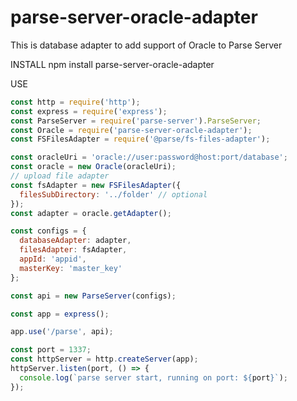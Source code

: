 # parse-server-oracle-adapter
This is database adapter to add support of Oracle to Parse Server

INSTALL
npm install parse-server-oracle-adapter

USE
```javascript
const http = require('http');
const express = require('express');
const ParseServer = require('parse-server').ParseServer;
const Oracle = require('parse-server-oracle-adapter');
const FSFilesAdapter = require('@parse/fs-files-adapter');

const oracleUri = 'oracle://user:password@host:port/database';
const oracle = new Oracle(oracleUri);
// upload file adapter
const fsAdapter = new FSFilesAdapter({
  filesSubDirectory: '../folder' // optional
});
const adapter = oracle.getAdapter();

const configs = {
  databaseAdapter: adapter,
  filesAdapter: fsAdapter,
  appId: 'appid',
  masterKey: 'master_key'
};

const api = new ParseServer(configs);

const app = express();

app.use('/parse', api);

const port = 1337;
const httpServer = http.createServer(app);
httpServer.listen(port, () => {
  console.log(`parse server start, running on port: ${port}`);
});
```
